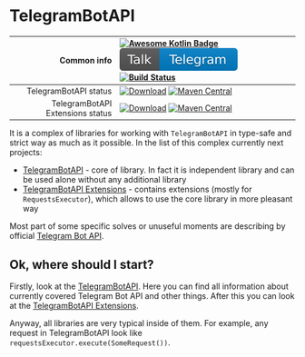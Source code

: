 # TelegramBotAPI

| Common info | [![Awesome Kotlin Badge](https://kotlin.link/awesome-kotlin.svg)](https://github.com/KotlinBy/awesome-kotlin) [![Chat in Telegram](badges/chat.svg)](https://t.me/InMoTelegramBotAPI) [![Build Status](https://travis-ci.com/InsanusMokrassar/TelegramBotAPI.svg?branch=master)](https://travis-ci.com/InsanusMokrassar/TelegramBotAPI) |
| -----------:|:--------------------------------------------------------------------------------------------------------------------------------------------------------------------------------------------------------------------------------------------------------------------------------------------------------------------------------------- |
| TelegramBotAPI status | [![Download](https://api.bintray.com/packages/insanusmokrassar/StandardRepository/TelegramBotAPI/images/download.svg)](https://bintray.com/insanusmokrassar/StandardRepository/TelegramBotAPI/_latestVersion) [![Maven Central](https://maven-badges.herokuapp.com/maven-central/com.github.insanusmokrassar/TelegramBotAPI/badge.svg)](https://maven-badges.herokuapp.com/maven-central/com.github.insanusmokrassar/TelegramBotAPI) |
| TelegramBotAPI Extensions status | [![Download](https://api.bintray.com/packages/insanusmokrassar/StandardRepository/TelegramBotAPI-extensions-api/images/download.svg)](https://bintray.com/insanusmokrassar/StandardRepository/TelegramBotAPI-extensions-api/_latestVersion) [![Maven Central](https://maven-badges.herokuapp.com/maven-central/com.github.insanusmokrassar/TelegramBotAPI-extensions-api/badge.svg)](https://maven-badges.herokuapp.com/maven-central/com.github.insanusmokrassar/TelegramBotAPI-extensions-api) |


It is a complex of libraries for working with `TelegramBotAPI` in type-safe and strict way as much as it possible. In
the list of this complex currently next projects:

* [TelegramBotAPI](TelegramBotAPI/README.md) - core of library. In fact it is independent library and can be used alone
without any additional library
* [TelegramBotAPI Extensions](TelegramBotAPI-extensions-api/README.md) - contains extensions (mostly for
`RequestsExecutor`), which allows to use the core library in more pleasant way

Most part of some specific solves or unuseful
moments are describing by official [Telegram Bot API](https://core.telegram.org/bots/api).

## Ok, where should I start?

Firstly, look at the [TelegramBotAPI](TelegramBotAPI/README.md). Here you can find all information about currently
covered Telegram Bot API and other things. After this you can look at the
[TelegramBotAPI Extensions](TelegramBotAPI-extensions-api/README.md).

Anyway, all libraries are very typical inside of them. For example, any request in TelegramBotAPI look like
`requestsExecutor.execute(SomeRequest())`.
